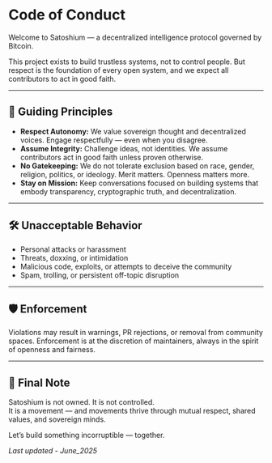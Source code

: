 # Code of Conduct

Welcome to Satoshium — a decentralized intelligence protocol governed by Bitcoin.

This project exists to build trustless systems, not to control people. But respect is the foundation of every open system, and we expect all contributors to act in good faith.

---

## 🧭 Guiding Principles

- **Respect Autonomy:** We value sovereign thought and decentralized voices. Engage respectfully — even when you disagree.
- **Assume Integrity:** Challenge ideas, not identities. We assume contributors act in good faith unless proven otherwise.
- **No Gatekeeping:** We do not tolerate exclusion based on race, gender, religion, politics, or ideology. Merit matters. Openness matters more.
- **Stay on Mission:** Keep conversations focused on building systems that embody transparency, cryptographic truth, and decentralization.

---

## 🛠️ Unacceptable Behavior

- Personal attacks or harassment
- Threats, doxxing, or intimidation
- Malicious code, exploits, or attempts to deceive the community
- Spam, trolling, or persistent off-topic disruption

---

## 🛡️ Enforcement

Violations may result in warnings, PR rejections, or removal from community spaces. Enforcement is at the discretion of maintainers, always in the spirit of openness and fairness.

---

## 🤝 Final Note

Satoshium is not owned. It is not controlled.  
It is a movement — and movements thrive through mutual respect, shared values, and sovereign minds.

Let’s build something incorruptible — together.

_Last updated - June_2025_
